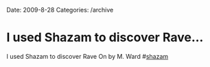 Date: 2009-8-28
Categories: /archive

# I used Shazam to discover Rave...

I used Shazam to discover Rave On by M. Ward #<a href="http://search.twitter.com/search?q=%23shazam" class="aktt_hashtag">shazam</a>

